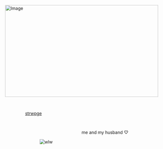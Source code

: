 <img width="500" height="300" alt="Image" src="https://github.com/user-attachments/assets/b93e0513-568d-4423-8ecf-1b83fa98291b" />

⠀

⠀⠀⠀⠀⠀⠀ [strwpge](<https://yurifui.straw.page>) ⠀⠀⠀⠀⠀⠀⠀⠀⠀⠀⠀⠀⠀

⠀

⠀⠀⠀⠀ ⠀⠀⠀⠀⠀⠀⠀⠀⠀⠀⠀⠀⠀⠀⠀⠀⠀⠀⠀⠀me and my husband ♡⠀⠀⠀⠀⠀⠀⠀⠀⠀



⠀⠀⠀⠀⠀⠀⠀⠀⠀⠀⠀![wlw](<https://visitor-badge.laobi.icu/badge?page_id=virusgIory>)
⠀⠀⠀⠀⠀⠀⠀⠀⠀
